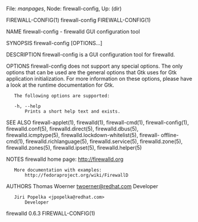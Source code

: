 File: *manpages*,  Node: firewall-config,  Up: (dir)

FIREWALL-CONFIG(1)              firewall-config             FIREWALL-CONFIG(1)



NAME
       firewall-config - firewalld GUI configuration tool

SYNOPSIS
       firewall-config [OPTIONS...]

DESCRIPTION
       firewall-config is a GUI configuration tool for firewalld.

OPTIONS
       firewall-config does not support any special options. The only options
       that can be used are the general options that Gtk uses for Gtk
       application initialization. For more information on these options,
       please have a look at the runtime documentation for Gtk.

       The following options are supported:

       -h, --help
           Prints a short help text and exists.

SEE ALSO
       firewall-applet(1), firewalld(1), firewall-cmd(1), firewall-config(1),
       firewalld.conf(5), firewalld.direct(5), firewalld.dbus(5),
       firewalld.icmptype(5), firewalld.lockdown-whitelist(5), firewall-
       offline-cmd(1), firewalld.richlanguage(5), firewalld.service(5),
       firewalld.zone(5), firewalld.zones(5), firewalld.ipset(5),
       firewalld.helper(5)

NOTES
       firewalld home page:
           http://firewalld.org

       More documentation with examples:
           http://fedoraproject.org/wiki/FirewallD

AUTHORS
       Thomas Woerner <twoerner@redhat.com>
           Developer

       Jiri Popelka <jpopelka@redhat.com>
           Developer



firewalld 0.6.3                                             FIREWALL-CONFIG(1)
